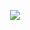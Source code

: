 
<p align="center">
	<img src="https://github.com/user-attachments/assets/48d81ddf-da03-49fc-887c-0eeac14efa91">
</p>
